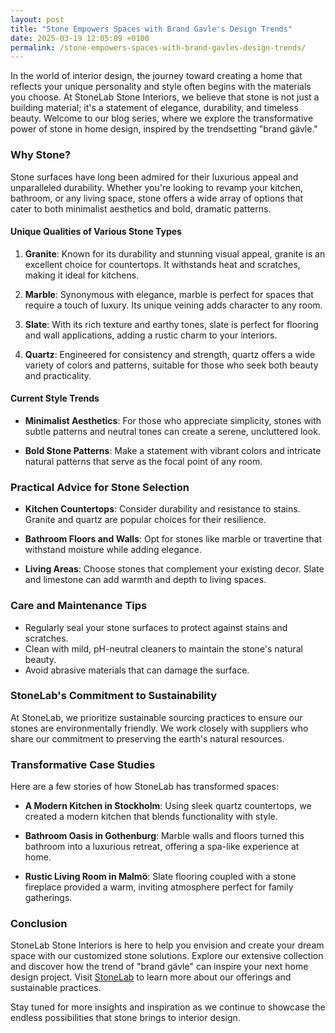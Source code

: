 ```yaml
---
layout: post
title: "Stone Empowers Spaces with Brand Gavle's Design Trends"
date: 2025-03-19 12:05:09 +0100
permalink: /stone-empowers-spaces-with-brand-gavles-design-trends/
---
```



In the world of interior design, the journey toward creating a home that reflects your unique personality and style often begins with the materials you choose. At StoneLab Stone Interiors, we believe that stone is not just a building material; it's a statement of elegance, durability, and timeless beauty. Welcome to our blog series, where we explore the transformative power of stone in home design, inspired by the trendsetting "brand gävle."

### Why Stone?

Stone surfaces have long been admired for their luxurious appeal and unparalleled durability. Whether you're looking to revamp your kitchen, bathroom, or any living space, stone offers a wide array of options that cater to both minimalist aesthetics and bold, dramatic patterns. 

#### Unique Qualities of Various Stone Types

1. **Granite**: Known for its durability and stunning visual appeal, granite is an excellent choice for countertops. It withstands heat and scratches, making it ideal for kitchens.

2. **Marble**: Synonymous with elegance, marble is perfect for spaces that require a touch of luxury. Its unique veining adds character to any room.

3. **Slate**: With its rich texture and earthy tones, slate is perfect for flooring and wall applications, adding a rustic charm to your interiors.

4. **Quartz**: Engineered for consistency and strength, quartz offers a wide variety of colors and patterns, suitable for those who seek both beauty and practicality.

#### Current Style Trends

- **Minimalist Aesthetics**: For those who appreciate simplicity, stones with subtle patterns and neutral tones can create a serene, uncluttered look.

- **Bold Stone Patterns**: Make a statement with vibrant colors and intricate natural patterns that serve as the focal point of any room.

### Practical Advice for Stone Selection

- **Kitchen Countertops**: Consider durability and resistance to stains. Granite and quartz are popular choices for their resilience.

- **Bathroom Floors and Walls**: Opt for stones like marble or travertine that withstand moisture while adding elegance.

- **Living Areas**: Choose stones that complement your existing decor. Slate and limestone can add warmth and depth to living spaces.

### Care and Maintenance Tips

- Regularly seal your stone surfaces to protect against stains and scratches.
- Clean with mild, pH-neutral cleaners to maintain the stone's natural beauty.
- Avoid abrasive materials that can damage the surface.

### StoneLab's Commitment to Sustainability

At StoneLab, we prioritize sustainable sourcing practices to ensure our stones are environmentally friendly. We work closely with suppliers who share our commitment to preserving the earth's natural resources.

### Transformative Case Studies

Here are a few stories of how StoneLab has transformed spaces:

- **A Modern Kitchen in Stockholm**: Using sleek quartz countertops, we created a modern kitchen that blends functionality with style.

- **Bathroom Oasis in Gothenburg**: Marble walls and floors turned this bathroom into a luxurious retreat, offering a spa-like experience at home.

- **Rustic Living Room in Malmö**: Slate flooring coupled with a stone fireplace provided a warm, inviting atmosphere perfect for family gatherings.

### Conclusion

StoneLab Stone Interiors is here to help you envision and create your dream space with our customized stone solutions. Explore our extensive collection and discover how the trend of "brand gävle" can inspire your next home design project. Visit [StoneLab](https://stonelab.se) to learn more about our offerings and sustainable practices.

Stay tuned for more insights and inspiration as we continue to showcase the endless possibilities that stone brings to interior design.